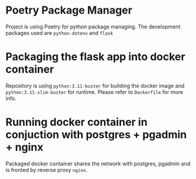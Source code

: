 
# Poetry Package Manager
Project is using Poetry for python package managing. The development packages used are `python-dotenv` and `flask`

# Packaging the flask app into docker container
Repository is using `python:3.11-buster` for building the docker image and `python:3.11-slim-buster` for runtime. Please refer to `Dockerfile` for more info.

# Running docker container in conjuction with postgres + pgadmin + nginx
Packaged docker container shares the network with postgres, pgadmin and is fronted by reverse proxy `nginx`. 